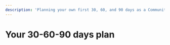 ```yaml
---
description: 'Planning your own first 30, 60, and 90 days as a Community Team member'
---
```


# Your 30-60-90 days plan

